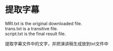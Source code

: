 # 提取字幕

MRI.txt is the original downloaded file.  
trans.txt is a transitive file.  
script.txt is the final result file.  

提取字幕文件中的文字，并把演讲稿生成放到txt文件中
